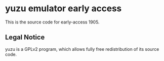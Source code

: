 yuzu emulator early access
=============

This is the source code for early-access 1905.

## Legal Notice

yuzu is a GPLv2 program, which allows fully free redistribution of its source code.